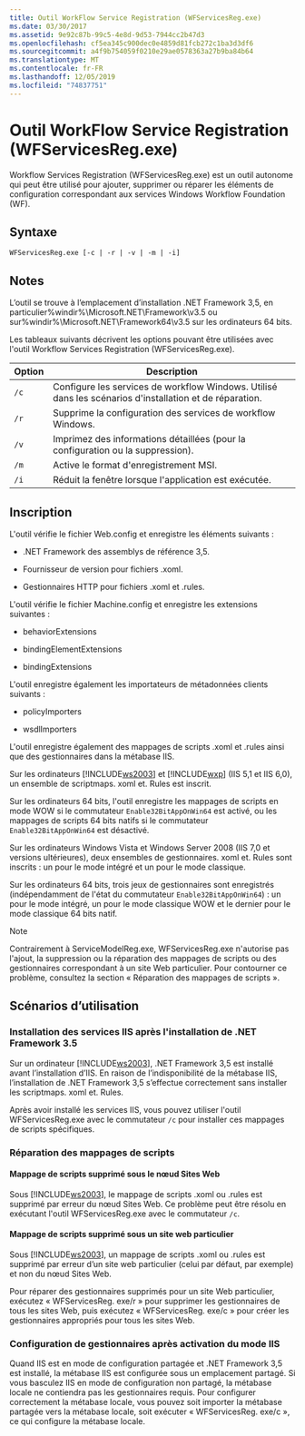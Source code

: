 ```yaml
---
title: Outil WorkFlow Service Registration (WFServicesReg.exe)
ms.date: 03/30/2017
ms.assetid: 9e92c87b-99c5-4e8d-9d53-7944cc2b47d3
ms.openlocfilehash: cf5ea345c900dec0e4859d81fcb272c1ba3d3df6
ms.sourcegitcommit: a4f9b754059f0210e29ae0578363a27b9ba84b64
ms.translationtype: MT
ms.contentlocale: fr-FR
ms.lasthandoff: 12/05/2019
ms.locfileid: "74837751"
---
```

# <a name="workflow-service-registration-tool-wfservicesregexe"></a>Outil WorkFlow Service Registration (WFServicesReg.exe)
Workflow Services Registration (WFServicesReg.exe) est un outil autonome qui peut être utilisé pour ajouter, supprimer ou réparer les éléments de configuration correspondant aux services Windows Workflow Foundation (WF).  
  
## <a name="syntax"></a>Syntaxe  
  
```console  
WFServicesReg.exe [-c | -r | -v | -m | -i]  
```  
  
## <a name="remarks"></a>Notes  
 L’outil se trouve à l’emplacement d’installation .NET Framework 3,5, en particulier%windir%\Microsoft.NET\Framework\v3.5 ou sur%windir%\Microsoft.NET\Framework64\v3.5 sur les ordinateurs 64 bits.  
  
 Les tableaux suivants décrivent les options pouvant être utilisées avec l'outil Workflow Services Registration (WFServicesReg.exe).  
  
|Option|Description|  
|------------|-----------------|  
|`/c`|Configure les services de workflow Windows. Utilisé dans les scénarios d'installation et de réparation.|  
|`/r`|Supprime la configuration des services de workflow Windows.|  
|`/v`|Imprimez des informations détaillées (pour la configuration ou la suppression).|  
|`/m`|Active le format d'enregistrement MSI.|  
|`/i`|Réduit la fenêtre lorsque l'application est exécutée.|  
  
## <a name="registration"></a>Inscription  
 L'outil vérifie le fichier Web.config et enregistre les éléments suivants :  
  
- .NET Framework des assemblys de référence 3,5.  
  
- Fournisseur de version pour fichiers .xoml.  
  
- Gestionnaires HTTP pour fichiers .xoml et .rules.  
  
 L'outil vérifie le fichier Machine.config et enregistre les extensions suivantes :  
  
- behaviorExtensions  
  
- bindingElementExtensions  
  
- bindingExtensions  
  
 L'outil enregistre également les importateurs de métadonnées clients suivants :  
  
- policyImporters  
  
- wsdlImporters  
  
 L'outil enregistre également des mappages de scripts .xoml et .rules ainsi que des gestionnaires dans la métabase IIS.  
  
 Sur les ordinateurs [!INCLUDE[ws2003](../../../includes/ws2003-md.md)] et [!INCLUDE[wxp](../../../includes/wxp-md.md)] (IIS 5,1 et IIS 6,0), un ensemble de scriptmaps. xoml et. Rules est inscrit.  
  
 Sur les ordinateurs 64 bits, l'outil enregistre les mappages de scripts en mode WOW si le commutateur `Enable32BitAppOnWin64` est activé, ou les mappages de scripts 64 bits natifs si le commutateur `Enable32BitAppOnWin64` est désactivé.  
  
 Sur les ordinateurs Windows Vista et Windows Server 2008 (IIS 7,0 et versions ultérieures), deux ensembles de gestionnaires. xoml et. Rules sont inscrits : un pour le mode intégré et un pour le mode classique.  
  
 Sur les ordinateurs 64 bits, trois jeux de gestionnaires sont enregistrés (indépendamment de l'état du commutateur `Enable32BitAppOnWin64`) : un pour le mode intégré, un pour le mode classique WOW et le dernier pour le mode classique 64 bits natif.  
  
> [!NOTE]
> Contrairement à ServiceModelReg.exe, WFServicesReg.exe n'autorise pas l'ajout, la suppression ou la réparation des mappages de scripts ou des gestionnaires correspondant à un site Web particulier. Pour contourner ce problème, consultez la section « Réparation des mappages de scripts ».  
  
## <a name="usage-scenarios"></a>Scénarios d’utilisation  
  
### <a name="installing-iis-after-net-framework-35-is-installed"></a>Installation des services IIS après l'installation de .NET Framework 3.5  
 Sur un ordinateur [!INCLUDE[ws2003](../../../includes/ws2003-md.md)], .NET Framework 3,5 est installé avant l’installation d’IIS. En raison de l’indisponibilité de la métabase IIS, l’installation de .NET Framework 3,5 s’effectue correctement sans installer les scriptmaps. xoml et. Rules.  
  
 Après avoir installé les services IIS, vous pouvez utiliser l'outil WFServicesReg.exe avec le commutateur `/c` pour installer ces mappages de scripts spécifiques.  
  
### <a name="repairing-the-scriptmaps"></a>Réparation des mappages de scripts  
  
#### <a name="scriptmap-deleted-under-web-sites-node"></a>Mappage de scripts supprimé sous le nœud Sites Web  
 Sous [!INCLUDE[ws2003](../../../includes/ws2003-md.md)], le mappage de scripts .xoml ou .rules est supprimé par erreur du nœud Sites Web. Ce problème peut être résolu en exécutant l'outil WFServicesReg.exe avec le commutateur `/c`.  
  
#### <a name="scriptmap-deleted-under-a-particular-web-site"></a>Mappage de scripts supprimé sous un site web particulier  
 Sous [!INCLUDE[ws2003](../../../includes/ws2003-md.md)], un mappage de scripts .xoml ou .rules est supprimé par erreur d’un site web particulier (celui par défaut, par exemple) et non du nœud Sites Web.  
  
 Pour réparer des gestionnaires supprimés pour un site Web particulier, exécutez « WFServicesReg. exe/r » pour supprimer les gestionnaires de tous les sites Web, puis exécutez « WFServicesReg. exe/c » pour créer les gestionnaires appropriés pour tous les sites Web.  
  
### <a name="configuring-handlers-after-switching-iis-mode"></a>Configuration de gestionnaires après activation du mode IIS  
 Quand IIS est en mode de configuration partagée et .NET Framework 3,5 est installé, la métabase IIS est configurée sous un emplacement partagé. Si vous basculez IIS en mode de configuration non partagé, la métabase locale ne contiendra pas les gestionnaires requis. Pour configurer correctement la métabase locale, vous pouvez soit importer la métabase partagée vers la métabase locale, soit exécuter « WFServicesReg. exe/c », ce qui configure la métabase locale.
